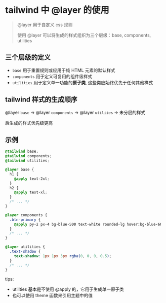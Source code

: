 # tailwind 中 @layer 的使用

> @layer 用于自定义 css 规则
> 
> 使用 @layer 可以将生成的样式组织为三个层级：base, components, utilities

## 三个层级的定义

- `base` 用于重置规则或应用于纯 HTML 元素的默认样式
- `components` 用于定义可复用的组件级样式
- `utilities` 用于定义单一功能的**原子类**, 这些类应始终优先于任何其他样式 

## tailwind 样式的生成顺序

@layer `base` -> @layer `components` -> @layer `utiliies` -> 未分层的样式

后生成的样式优先级更高

## 示例

```css
@tailwind base;
@tailwind components;
@tailwind utilities;

@layer base {
  h1 {
    @apply text-2xl;
  }
  h2 {
    @apply text-xl;
  }
  /* ... */
}

@layer components {
  .btn-primary {
    @apply py-2 px-4 bg-blue-500 text-white rounded-lg hover:bg-blue-600;
  }
  /* ... */
}

@layer utilities {
  .text-shadow {
    text-shadow: 1px 1px 3px rgba(0, 0, 0, 0.5);
  }
  /* ... */
}
```

tips:

- utilities 基本是不使用 @apply 的，它用于生成单一原子类
- 也可以使用 theme 函数来引用主题中的值